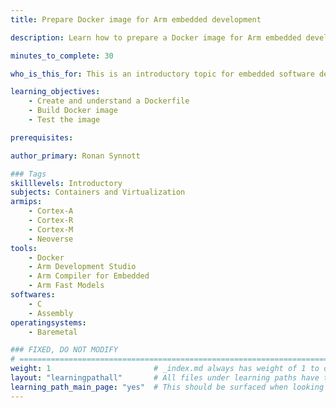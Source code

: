 ```yaml
---
title: Prepare Docker image for Arm embedded development

description: Learn how to prepare a Docker image for Arm embedded development

minutes_to_complete: 30   

who_is_this_for: This is an introductory topic for embedded software developers new to Docker.

learning_objectives: 
    - Create and understand a Dockerfile
    - Build Docker image
    - Test the image

prerequisites:

author_primary: Ronan Synnott

### Tags
skilllevels: Introductory
subjects: Containers and Virtualization
armips:
    - Cortex-A
    - Cortex-R
    - Cortex-M
    - Neoverse
tools:
    - Docker
    - Arm Development Studio
    - Arm Compiler for Embedded
    - Arm Fast Models
softwares:
    - C
    - Assembly
operatingsystems:
    - Baremetal

### FIXED, DO NOT MODIFY
# ================================================================================
weight: 1                       # _index.md always has weight of 1 to order correctly
layout: "learningpathall"       # All files under learning paths have this same wrapper
learning_path_main_page: "yes"  # This should be surfaced when looking for related content. Only set for _index.md of learning path content.
---
```

